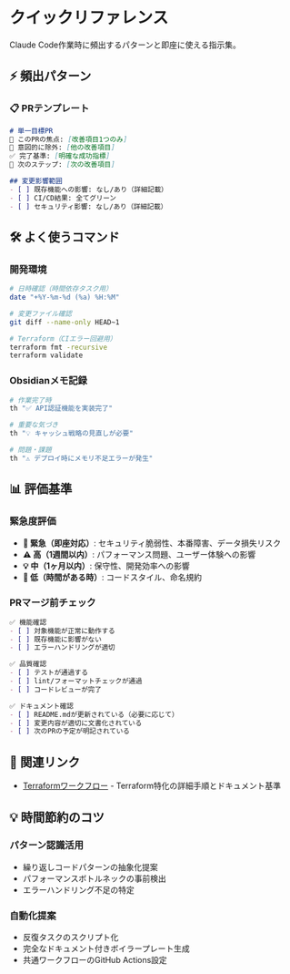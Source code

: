 # クイックリファレンス

Claude Code作業時に頻出するパターンと即座に使える指示集。

## ⚡ 頻出パターン

### 📋 PRテンプレート
```markdown
# 単一目標PR
🎯 このPRの焦点: [改善項目1つのみ]
🚫 意図的に除外: [他の改善項目]
✅ 完了基準: [明確な成功指標]
🔄 次のステップ: [次の改善項目]

## 変更影響範囲
- [ ] 既存機能への影響: なし/あり（詳細記載）
- [ ] CI/CD結果: 全てグリーン
- [ ] セキュリティ影響: なし/あり（詳細記載）
```

## 🛠️ よく使うコマンド

### 開発環境
```bash
# 日時確認（時間依存タスク用）
date "+%Y-%m-%d (%a) %H:%M"

# 変更ファイル確認
git diff --name-only HEAD~1

# Terraform（CIエラー回避用）
terraform fmt -recursive
terraform validate
```

### Obsidianメモ記録
```bash
# 作業完了時
th "✅ API認証機能を実装完了"

# 重要な気づき
th "💡 キャッシュ戦略の見直しが必要"

# 問題・課題
th "⚠️ デプロイ時にメモリ不足エラーが発生"
```

## 📊 評価基準

### 緊急度評価
- **🚨 緊急（即座対応）**: セキュリティ脆弱性、本番障害、データ損失リスク
- **⚠️ 高（1週間以内）**: パフォーマンス問題、ユーザー体験への影響
- **💡 中（1ヶ月以内）**: 保守性、開発効率への影響
- **📝 低（時間がある時）**: コードスタイル、命名規約

### PRマージ前チェック
```markdown
✅ 機能確認
- [ ] 対象機能が正常に動作する
- [ ] 既存機能に影響がない
- [ ] エラーハンドリングが適切

✅ 品質確認
- [ ] テストが通過する
- [ ] lint/フォーマットチェックが通過
- [ ] コードレビューが完了

✅ ドキュメント確認
- [ ] README.mdが更新されている（必要に応じて）
- [ ] 変更内容が適切に文書化されている
- [ ] 次のPRの予定が明記されている
```

## 🔗 関連リンク

- [Terraformワークフロー](terraform-workflow.md) - Terraform特化の詳細手順とドキュメント基準

## 💡 時間節約のコツ

### パターン認識活用
- 繰り返しコードパターンの抽象化提案
- パフォーマンスボトルネックの事前検出
- エラーハンドリング不足の特定

### 自動化提案
- 反復タスクのスクリプト化
- 完全なドキュメント付きボイラープレート生成
- 共通ワークフローのGitHub Actions設定